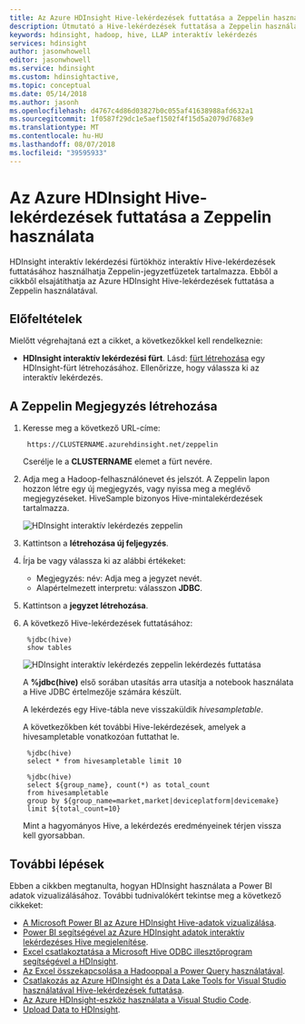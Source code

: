 ```yaml
---
title: Az Azure HDInsight Hive-lekérdezések futtatása a Zeppelin használata
description: Útmutató a Hive-lekérdezések futtatása a Zeppelin használatával.
keywords: hdinsight, hadoop, hive, LLAP interaktív lekérdezés
services: hdinsight
author: jasonwhowell
editor: jasonwhowell
ms.service: hdinsight
ms.custom: hdinsightactive,
ms.topic: conceptual
ms.date: 05/14/2018
ms.author: jasonh
ms.openlocfilehash: d4767c4d86d03827b0c055af41638988afd632a1
ms.sourcegitcommit: 1f0587f29dc1e5aef1502f4f15d5a2079d7683e9
ms.translationtype: MT
ms.contentlocale: hu-HU
ms.lasthandoff: 08/07/2018
ms.locfileid: "39595933"
---
```

# <a name="use-zeppelin-to-run-hive-queries-in-azure-hdinsight"></a>Az Azure HDInsight Hive-lekérdezések futtatása a Zeppelin használata 

HDInsight interaktív lekérdezési fürtökhöz interaktív Hive-lekérdezések futtatásához használhatja Zeppelin-jegyzetfüzetek tartalmazza. Ebből a cikkből elsajátíthatja az Azure HDInsight Hive-lekérdezések futtatása a Zeppelin használatával. 

## <a name="prerequisites"></a>Előfeltételek
Mielőtt végrehajtaná ezt a cikket, a következőkkel kell rendelkeznie:

* **HDInsight interaktív lekérdezési fürt**. Lásd: [fürt létrehozása](hadoop/apache-hadoop-linux-tutorial-get-started.md#create-cluster) egy HDInsight-fürt létrehozásához.  Ellenőrizze, hogy válassza ki az interaktív lekérdezés. 

## <a name="create-a-zeppelin-note"></a>A Zeppelin Megjegyzés létrehozása

1. Keresse meg a következő URL-címe:

        https://CLUSTERNAME.azurehdinsight.net/zeppelin
    Cserélje le a **CLUSTERNAME** elemet a fürt nevére.

2. Adja meg a Hadoop-felhasználónevet és jelszót. A Zeppelin lapon hozzon létre egy új megjegyzés, vagy nyissa meg a meglévő megjegyzéseket. HiveSample bizonyos Hive-mintalekérdezések tartalmazza.  

    ![HDInsight interaktív lekérdezés zeppelin](./media/hdinsight-connect-hive-zeppelin/hdinsight-hive-zeppelin.png)
3. Kattintson a **létrehozása új feljegyzés**.
4. Írja be vagy válassza ki az alábbi értékeket:

    - Megjegyzés: név: Adja meg a jegyzet nevét.
    - Alapértelmezett interpretu: válasszon **JDBC**.

5. Kattintson a **jegyzet létrehozása**.
6. A következő Hive-lekérdezések futtatásához:

        %jdbc(hive)
        show tables

    ![HDInsight interaktív lekérdezés zeppelin lekérdezés futtatása](./media/hdinsight-connect-hive-zeppelin/hdinsight-hive-zeppelin-query.png)

    A **%jdbc(hive)** első sorában utasítás arra utasítja a notebook használata a Hive JDBC értelmezője számára készült.

    A lekérdezés egy Hive-tábla neve visszaküldik *hivesampletable*.

    A következőkben két további Hive-lekérdezések, amelyek a hivesampletable vonatkozóan futtathat le. 

        %jdbc(hive)
        select * from hivesampletable limit 10

        %jdbc(hive)
        select ${group_name}, count(*) as total_count
        from hivesampletable
        group by ${group_name=market,market|deviceplatform|devicemake}
        limit ${total_count=10}

    Mint a hagyományos Hive, a lekérdezés eredményeinek térjen vissza kell gyorsabban.


## <a name="next-steps"></a>További lépések
Ebben a cikkben megtanulta, hogyan HDInsight használata a Power BI adatok vizualizálásához.  További tudnivalókért tekintse meg a következő cikkeket:

* [A Microsoft Power BI az Azure HDInsight Hive-adatok vizualizálása](hadoop/apache-hadoop-connect-hive-power-bi.md).
* [Power BI segítségével az Azure HDInsight adatok interaktív lekérdezéses Hive megjelenítése](./interactive-query/apache-hadoop-connect-hive-power-bi-directquery.md).
* [Excel csatlakoztatása a Microsoft Hive ODBC illesztőprogram segítségével a HDInsight](hadoop/apache-hadoop-connect-excel-hive-odbc-driver.md).
* [Az Excel összekapcsolása a Hadooppal a Power Query használatával](hadoop/apache-hadoop-connect-excel-power-query.md).
* [Csatlakozás az Azure HDInsight és a Data Lake Tools for Visual Studio használatával Hive-lekérdezések futtatása](hadoop/apache-hadoop-visual-studio-tools-get-started.md).
* [Az Azure HDInsight-eszköz használata a Visual Studio Code](hdinsight-for-vscode.md).
* [Upload Data to HDInsight](./hdinsight-upload-data.md).

